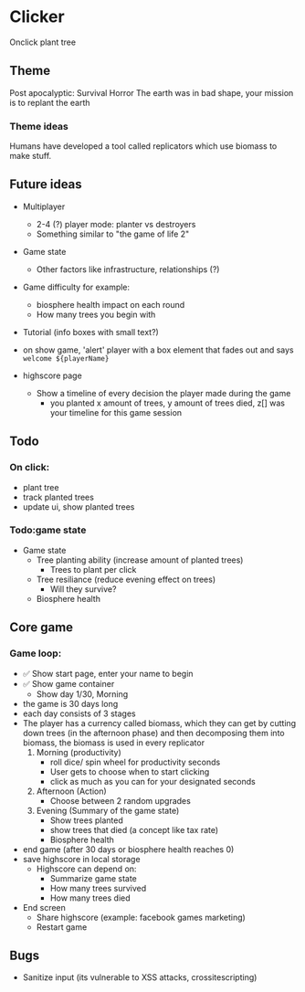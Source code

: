 # Clicker

Onclick plant tree

## Theme

Post apocalyptic: Survival Horror
The earth was in bad shape, your mission is to replant the earth

### Theme ideas

Humans have developed a tool called replicators which use biomass to make stuff.

## Future ideas

-   Multiplayer
    -   2-4 (?) player mode: planter vs destroyers
    -   Something similar to "the game of life 2"
-   Game state

    -   Other factors like infrastructure, relationships (?)

-   Game difficulty for example:

    -   biosphere health impact on each round
    -   How many trees you begin with

-   Tutorial (info boxes with small text?)
-   on show game, 'alert' player with a box element that fades out and says `welcome ${playerName}`

-   highscore page
    -   Show a timeline of every decision the player made during the game
        -   you planted x amount of trees, y amount of trees died, z[] was your timeline for this game session

## Todo

### On click:

-   plant tree
-   track planted trees
-   update ui, show planted trees

### Todo:game state

-   Game state
    -   Tree planting ability (increase amount of planted trees)
        -   Trees to plant per click
    -   Tree resiliance (reduce evening effect on trees)
        -   Will they survive?
    -   Biosphere health

## Core game

### Game loop:

-   ✅ Show start page, enter your name to begin
-   ✅ Show game container
    -   Show day 1/30, Morning
-   the game is 30 days long
-   each day consists of 3 stages
-   The player has a currency called biomass, which they can get by cutting down trees (in the afternoon phase) and then decomposing them into biomass, the biomass is used in every replicator
    1. Morning (productivity)
        - roll dice/ spin wheel for productivity seconds
        - User gets to choose when to start clicking
        - click as much as you can for your designated seconds
    2. Afternoon (Action)
        - Choose between 2 random upgrades
    3. Evening (Summary of the game state)
        - Show trees planted
        - show trees that died (a concept like tax rate)
        - Biosphere health
-   end game (after 30 days or biosphere health reaches 0)
-   save highscore in local storage
    -   Highscore can depend on:
        -   Summarize game state
        -   How many trees survived
        -   How many trees died
-   End screen
    -   Share highscore (example: facebook games marketing)
    -   Restart game

## Bugs

-   Sanitize input (its vulnerable to XSS attacks, crossitescripting)
